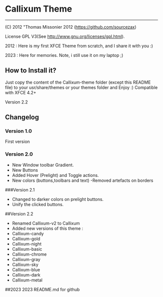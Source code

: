 # Callixum Theme
-----------
(C) 2012 "Thomas Missonier 2012 (https://github.com/sourcezax)

License GPL V3(See http://www.gnu.org/licenses/gpl.html).        

2012 : Here is my first XFCE Theme from scratch, and I share it with you :)

2023 : Here for memories. Note, i still use it on my laptop ;)

## How to Install it?

Just copy the content of the Callixum-theme folder (except this README file) to your usr/share/themes or your themes folder and Enjoy :)
Compatible with XFCE 4.2+

Version 2.2

## Changelog

### Version 1.0

First version


### Version 2.0

- New Window toolbar Gradient.
- New Buttons
- Added Hover (Prelight) and Toggle actions.
- New colors (buttons,toolbars and text)
-Removed artefacts on borders

###Version 2.1

- Changed to darker colors on prelight buttons.
- Unify the clicked buttons.
 

##Version 2.2

- Renamed Callixum-v2 to Callixum 
- Added new versions of this theme :
- Callixum-candy
- Callixum-gold
- Callixum-night
- Callixum-basic
- Callixum-chrome
- Callixum-gray
- Callixum-sky
- Callixum-blue
- Callixum-dark
- Callixum-metal

##2023
2023 README.md for github


